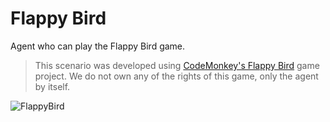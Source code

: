 # Flappy Bird

Agent who can play the Flappy Bird game.  
> This scenario was developed using [CodeMonkey's Flappy Bird](https://unitycodemonkey.com/video.php?v=b5Wpni9KPik) game project. We do not own any of the rights of this game, only the agent by itself.

![FlappyBird](../Images/FlappyBird.gif)
